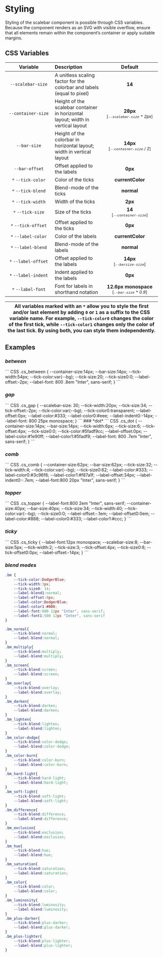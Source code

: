 # Styling

Styling of the scalebar component is possible through CSS variables. Because the
component renders as an SVG with visible overflow, ensure that all elements
remain within the component’s container or apply suitable margins.

## CSS Variables

| <div style="width:140px">Variable</div> | Description                                                                     |                 <div style="width:170px">Default</div>                  |
| :-------------------------------------: | :------------------------------------------------------------------------------ | :---------------------------------------------------------------------: |
|            `--scalebar-size`            | A unitless scaling factor for the colorbar and labels (equal to pixel)          |                                 **14**                                  |
|           `--container-size`            | Height of the scalebar container in horizontal layout; width in vertical layout |    **28px**<br> <small>[_`--scalebar-size`&nbsp;*&nbsp;2px_]</small>    |
|              `--bar-size`               | Height of the colorbar in horizontal layout; width in vertical layout           |    **14px**<br> <small>[_`--container-size`&nbsp;/&nbsp;2_]</small>     |
|             `--bar-offset`              | Offset applied to the labels                                                    |                                 **0px**                                 |
|           `*` `--tick-color`            | Color of the ticks                                                              |                            **currentColor**                             |  
|           `*` `--tick-blend`            | Blend-mode of the ticks                                                              |                            **normal**                             |
|           `*` `--tick-width`            | Width of the ticks                                                              |                                 **2px**                                 |
|            `*` `--tick-size`            | Size of the ticks                                                               |            **14**<br> <small>[_`--container-size`_]</small>             |
|           `*` `--tick-offset`           | Offset applied to the ticks                                                     |                                 **0px**                                 |
|           `*` `--label-color`           | Color of the labels                                                             |                             **currentColor**                             | 
|           `*` `--label-blend`           | Blend-mode of the labels                                                             |                            **normal**                             |
|          `*` `--label-offset`           | Offset applied to the labels                                                    |            **14px**<br> <small>[_`--barsize-size`_]</small>             |
|          `*` `--label-indent`           | Indent applied to the labels                                                    |                                 **0px**                                 |
|           `*` `--label-font`            | Font for labels in shorthand notation                                           | **12.6px monospace**<br><small>[_`--bar-size`&nbsp;*&nbsp;0.9_]</small> |

| All variables marked with an `*` allow you to style the first and/or last element by adding `0` or `1` as a suffix to the CSS variable name. For example, `--tick-color0` changes the color of the first tick, while `--tick-color1` changes only the color of the last tick. By using both, you can style them independently. |
| ------------------------------------------------------------------------------------------------------------------------------------------------------------------------------------------------------------------------------------------------------------------------------------------------------------------------------ |

## Examples

<style>
    :root {
        --bg:var(--vp-c-bg);
    }

</style>

### _between_

<dv-scalebar class="cs_between" colorClass="average" labels=",&#9664; 50%,&#9664; 75%,&#9664; 92%," colors ticks classes="0,.5,.75,.93,1"/>
<style>
    .cs_between {
        --container-size:14px;
        --bar-size:14px;
        --tick-width:54px;
        --tick-color:var(--bg);
        --tick-size:20;
        --tick-size0:0;
        --label-offset:-2px;
        --label-font: 800 .8em "Inter", sans-serif;
    }
</style>
``` CSS
    .cs_between {
        --container-size:14px;
        --bar-size:14px;
        --tick-width:54px;
        --tick-color:var(--bg);
        --tick-size:20;
        --tick-size0:0;
        --label-offset:-2px;
        --label-font: 800 .8em "Inter", sans-serif;
    }
```

### _gap_

<dv-scalebar class="cs_gap" colors="green,lightgray,red" colorClass="average" labels="low,mid,high" ticks classes="0,.25,.75,1"/>
<style>
    .cs_gap {
        --scalebar-size: 30;
        --tick-width:20px;
        --tick-size:34;
        --tick-offset:-2px;
        --tick-color:var(--bg);
        --tick-color0:transparent;
        --label-offset:0px;
        --label-color:#333;
        --label-color0:#eee;
        --label-indent0:-14px;
        --label-font: 800 25px monospace;
    }
</style>
``` CSS
    .cs_gap {
        --scalebar-size: 30;
        --tick-width:20px;
        --tick-size:34;
        --tick-offset:-2px;
        --tick-color:var(--bg);
        --tick-color0:transparent;
        --label-offset:0px;
        --label-color:#333;
        --label-color0:#eee;
        --label-indent0:-14px;
        --label-font: 800 25px monospace;
    }
```
### *dot*
<dv-scalebar class="cs_dot" colors="RdPu" colorCorrectLightness labels="100" ticks="11"/>
<style>
    .cs_dot {
        --container-size:14px;
        --bar-size:14px;
        --tick-width:6px;
        --tick-size:6;
        --tick-offset:4px;
        --tick-size0:0;
        --tick-color:#5fadf9cc;
        --label-offset:0px;
        --label-color:#1e90ff;
        --label-color1:#5fadf9;
        --label-font: 800 .7em "Inter", sans-serif;
    }
</style>
``` CSS
    .cs_dot {
        --container-size:14px;
        --bar-size:14px;
        --tick-width:6px;
        --tick-size:6;
        --tick-offset:4px;
        --tick-size0:0;
        --tick-color:#5fadf9cc;
        --label-offset:0px;
        --label-color:#1e90ff;
        --label-color1:#5fadf9;
        --label-font: 800 .7em "Inter", sans-serif;
    }
```

### _comb_

<dv-scalebar class="cs_comb" labels="&#9664; UV,380 to 700 nm,IR &#9654;" colors ticks="71"/>
<style>
    .cs_comb {
        --container-size:62px;
        --bar-size:62px;
        --tick-size:32;
        --tick-width:4;
        --tick-color:var(--bg);
        --tick-size0:62;
        --label-color:#333;
        --label-color0:#3c96f8;
        --label-color1:#f87a1f;
        --label-offset:34px;
        --label-indent0:-.7em;
        --label-font:800 20px "Inter", sans-serif;
    }
</style>
``` CSS
    .cs_comb {
        --container-size:62px;
        --bar-size:62px;
        --tick-size:32;
        --tick-width:4;
        --tick-color:var(--bg);
        --tick-size0:62;
        --label-color:#333;
        --label-color0:#3c96f8;
        --label-color1:#f87a1f;
        --label-offset:34px;
        --label-indent0:-.7em;
        --label-font:800 20px "Inter", sans-serif;
    }
```

### _topper_

<dv-scalebar class="cs_topper" labels="0,1,2,3,4,5,6" colors="Viridis" colorReverse ticks classes="6"/>
<style>
    .cs_topper {
        --label-font:800 2em "Inter", sans-serif;
        --container-size:40px;
        --bar-size:40px;
        --tick-size:34;
        --tick-width:40;
        --tick-color:var(--bg);
        --tick-size0:0;
        --label-offset:-.1em;
        --label-offset0:0em;
        --label-color:#888;
        --label-color0:#333;
        --label-color1:#ccc;
    }

</style>
``` CSS
    .cs_topper {
        --label-font:800 2em "Inter", sans-serif;
        --container-size:40px;
        --bar-size:40px;
        --tick-size:34;
        --tick-width:40;
        --tick-color:var(--bg);
        --tick-size0:0;
        --label-offset:-.1em;
        --label-offset0:0em;
        --label-color:#888;
        --label-color0:#333;
        --label-color1:#ccc;
    }
```

### _ticky_

<dv-scalebar class="cs_ticky" labels=",100" colors ticks="101"/>
<style>
    .cs_ticky {
        --label-font:12px monospace;
        --scalebar-size:8;
        --bar-size:5px;
        --tick-width:2;
        --tick-size:3;
        --tick-offset:4px;
        --tick-size0:8;
        --tick-offset0:0px;
        --label-offset:-14px;
    }

</style>
``` CSS
    .cs_ticky {
        --label-font:12px monospace;
        --scalebar-size:8;
        --bar-size:5px;
        --tick-width:2;
        --tick-size:3;
        --tick-offset:4px;
        --tick-size0:8;
        --tick-offset0:0px;
        --label-offset:-14px;
    }
```

### _blend modes_

<dv-scalebar class="bm bm_normal" colors="Viridis" ticks="5" labels="1,2,3,normal"/>
<dv-scalebar class="bm bm_multiply" colors="Viridis" ticks="5" labels="1,2,3,multiply"/>
<dv-scalebar class="bm bm_screen" colors="Viridis" ticks="5" labels="1,2,3,screen"/>
<dv-scalebar class="bm bm_overlay" colors="Viridis" ticks="5" labels="1,2,3,overlay"/>
<dv-scalebar class="bm bm_darken" colors="Viridis" ticks="5" labels="1,2,3,darken"/>
<dv-scalebar class="bm bm_lighten" colors="Viridis" ticks="5" labels="1,2,3,lighten"/>
<dv-scalebar class="bm bm_color-dodge" colors="Viridis" ticks="5" labels="1,2,3,color-dodge"/>
<dv-scalebar class="bm bm_color-burn" colors="Viridis" ticks="5" labels="1,2,3,color-burn"/>
<dv-scalebar class="bm bm_hard-light" colors="Viridis" ticks="5" labels="1,2,3,hard-light"/>
<dv-scalebar class="bm bm_soft-light" colors="Viridis" ticks="5" labels="1,2,3,soft-light"/>
<dv-scalebar class="bm bm_difference" colors="Viridis" ticks="5" labels="1,2,3,difference"/>
<dv-scalebar class="bm bm_exclusion" colors="Viridis" ticks="5" labels="1,2,3,exclusion"/>
<dv-scalebar class="bm bm_hue" colors="Viridis" ticks="5" labels="1,2,3,hue"/>
<dv-scalebar class="bm bm_saturation" colors="Viridis" ticks="5" labels="1,2,3,saturation"/>
<dv-scalebar class="bm bm_color" colors="Viridis" ticks="5" labels="1,2,3,color"/>
<dv-scalebar class="bm bm_luminosity" colors="Viridis" ticks="5" labels="1,2,3,luminosity"/>
<dv-scalebar class="bm bm_plus-darker" colors="Viridis" ticks="5" labels="1,2,3,plus-darker"/>
<dv-scalebar class="bm bm_plus-lighter" colors="Viridis" ticks="5" labels="1,2,3,plus-lighter"/>

<style>
.bm {
    --tick-color:DodgerBlue;
    --tick-width:3px;
    --tick-size0: 14;
    --label-blend1:normal;
    --label-offset:0px;
    --label-color:DodgerBlue;
    --label-color1:#000;
    --label-font:800 12px "Inter", sans-serif;
    --label-font1:500 12px "Inter", sans-serif
}

.bm_normal{
    --tick-blend:normal;
    --label-blend:normal;
}
.bm_multiply{
    --tick-blend:multiply;
    --label-blend:multiply;
}
.bm_screen{
    --tick-blend:screen;
    --label-blend:screen;
}
.bm_overlay{
    --tick-blend:overlay;
    --label-blend:overlay;
}
.bm_darken{
    --tick-blend:darken;
    --label-blend:darken;
}
.bm_lighten{
    --tick-blend:lighten;
    --label-blend:lighten;
}
.bm_color-dodge{
    --tick-blend:color-dodge;
    --label-blend:color-dodge;
}
.bm_color-burn{
    --tick-blend:color-burn;
    --label-blend:color-burn;
}
.bm_hard-light{
    --tick-blend:hard-light;
    --label-blend:hard-light;
}
.bm_soft-light{
    --tick-blend:soft-light;
    --label-blend:soft-light;
}
.bm_difference{
    --tick-blend:difference;
    --label-blend:difference;
}
.bm_exclusion{
    --tick-blend:exclusion;
    --label-blend:exclusion;
}
.bm_hue{
    --tick-blend:hue;
    --label-blend:hue;
}
.bm_saturation{
    --tick-blend:saturation;
    --label-blend:saturation;
}
.bm_color{
    --tick-blend:color;
    --label-blend:color;
}
.bm_luminosity{
    --tick-blend:luminosity;
    --label-blend:luminosity;
}
.bm_plus-darker{
    --tick-blend:plus-darker;
    --label-blend:plus-darker;
}
.bm_plus-lighter{
    --tick-blend:plus-lighter;
    --label-blend:plus-lighter;
}
</style>

```CSS
.bm {
    --tick-color:DodgerBlue;
    --tick-width:3px;
    --tick-size0: 14;
    --label-blend1:normal;
    --label-offset:0px;
    --label-color:DodgerBlue;
    --label-color1:#000;
    --label-font:800 12px "Inter", sans-serif;
    --label-font1:500 12px "Inter", sans-serif
}

.bm_normal{
    --tick-blend:normal;
    --label-blend:normal;
}
.bm_multiply{
    --tick-blend:multiply;
    --label-blend:multiply;
}
.bm_screen{
    --tick-blend:screen;
    --label-blend:screen;
}
.bm_overlay{
    --tick-blend:overlay;
    --label-blend:overlay;
}
.bm_darken{
    --tick-blend:darken;
    --label-blend:darken;
}
.bm_lighten{
    --tick-blend:lighten;
    --label-blend:lighten;
}
.bm_color-dodge{
    --tick-blend:color-dodge;
    --label-blend:color-dodge;
}
.bm_color-burn{
    --tick-blend:color-burn;
    --label-blend:color-burn;
}
.bm_hard-light{
    --tick-blend:hard-light;
    --label-blend:hard-light;
}
.bm_soft-light{
    --tick-blend:soft-light;
    --label-blend:soft-light;
}
.bm_difference{
    --tick-blend:difference;
    --label-blend:difference;
}
.bm_exclusion{
    --tick-blend:exclusion;
    --label-blend:exclusion;
}
.bm_hue{
    --tick-blend:hue;
    --label-blend:hue;
}
.bm_saturation{
    --tick-blend:saturation;
    --label-blend:saturation;
}
.bm_color{
    --tick-blend:color;
    --label-blend:color;
}
.bm_luminosity{
    --tick-blend:luminosity;
    --label-blend:luminosity;
}
.bm_plus-darker{
    --tick-blend:plus-darker;
    --label-blend:plus-darker;
}
.bm_plus-lighter{
    --tick-blend:plus-lighter;
    --label-blend:plus-lighter;
}
```

